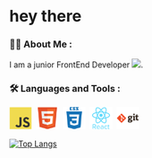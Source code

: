 <img src="https://komarev.com/ghpvc/?username=vanGit1&style=flat-square&color=blue" alt=""/>
  <h1>
  hey there
 </h1>

### :man_technologist: About Me :
  
I am a junior FrontEnd Developer <img src="https://media.giphy.com/media/WUlplcMpOCEmTGBtBW/giphy.gif" width="50">.
  
  
### :hammer_and_wrench: Languages and Tools :

<div>
<!--   <img src="https://github.com/devicons/devicon/blob/master/icons/nodejs/nodejs-original-wordmark.svg" title="NodeJS" alt="NodeJS" width="40" height="40"/>&nbsp; -->
  <img src="https://github.com/devicons/devicon/blob/master/icons/javascript/javascript-original.svg" title="JavaScript" alt="JavaScript" width="40" height="40"/>&nbsp;
  <img src="https://github.com/devicons/devicon/blob/master/icons/html5/html5-original.svg" title="HTML5" alt="HTML" width="40" height="40"/>&nbsp;
  <img src="https://github.com/devicons/devicon/blob/master/icons/css3/css3-plain-wordmark.svg"  title="CSS3" alt="CSS" width="40" height="40"/>&nbsp;
  <img src="https://github.com/devicons/devicon/blob/master/icons/react/react-original-wordmark.svg" title="React" alt="React" width="40" height="40"/>&nbsp;
  <img src="https://github.com/devicons/devicon/blob/master/icons/git/git-original-wordmark.svg" title="Git" **alt="Git" width="40" height="40"/>
<!--   <img src="https://github.com/devicons/devicon/blob/master/icons/mysql/mysql-original-wordmark.svg" title="MySQL"  alt="MySQL" width="40" height="40"/>&nbsp; -->
<!--   <img src="https://github.com/devicons/devicon/blob/master/icons/vuejs/vuejs-original.svg" title="Vue" alt="React" width="40" height="40"/>&nbsp;   -->
</div>
  

  [![Top Langs](https://github-readme-stats.vercel.app/api/top-langs/?username=vanGit1&layout=compact&theme=vision-friendly-dark)](https://github.com/anuraghazra/github-readme-stats)

